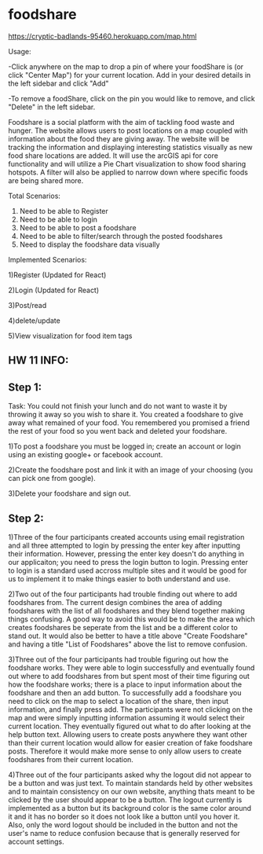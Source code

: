 # foodshare

https://cryptic-badlands-95460.herokuapp.com/map.html

Usage:

-Click anywhere on the map to drop a pin of where your foodShare is (or click 
"Center Map") for your current location. Add in your desired details in the left sidebar and click "Add"

-To remove a foodShare, click on the pin you would like to remove, and click "Delete" in the left sidebar.



Foodshare is a social platform with the aim of tackling food waste and hunger. The website allows users to post locations on a map coupled with information about the food they are giving away. The website will be tracking the information and displaying interesting statistics visually as new food share locations are added. It will use the arcGIS api for core functionality and will utilize a Pie Chart visualization to show food sharing hotspots. A filter will also be applied to narrow down where specific foods are being shared more.

Total Scenarios: 
1) Need to be able to Register
2) Need to be able to login
3) Need to be able to post a foodshare
4) Need to be able to filter/search through the posted foodshares
5) Need to display the foodshare data visually

Implemented Scenarios:

1)Register (Updated for React)

2)Login (Updated for React)

3)Post/read

4)delete/update

5)View visualization for food item tags





HW 11 INFO:
-------

Step 1:
-------

Task: You could not finish your lunch and do not want to waste it by throwing it away so you wish to share it. You created a foodshare to give away what remained of your food. You remembered you promised a friend the rest of your food so you went back and deleted your foodshare.

1)To post a foodshare you must be logged in; create an account or login using an existing google+ or facebook account. 

2)Create the foodshare post and link it with an image of your choosing (you can pick one from google).

3)Delete your foodshare and sign out.

Step 2:
-------

1)Three of the four participants created accounts using email registration and all three attempted to login by pressing the enter key after inputting their information. However, pressing the enter key doesn't do anything in our applicaiton; you need to press the login button to login. Pressing enter to login is a standard used accross multiple sites and it would be good for us to implement it to make things easier to both understand and use.

2)Two out of the four participants had trouble finding out where to add foodshares from. The current design combines the area of adding foodshares with the list of all foodshares and they blend together making things confusing. A good way to avoid this would be to make the area which creates foodshares be seperate from the list and be a different color to stand out. It would also be better to have a title above "Create Foodshare" and having a title "List of Foodshares" above the list to remove confusion.

3)Three out of the four participants had trouble figuring out how the foodshare works. They were able to login successfully and eventually found out where to add foodshares from but spent most of their time figuring out how the foodshare works; there is a place to input information about the foodshare and then an add button. To successfully add a foodshare you need to click on the map to select a location of the share, then input information, and finally press add. The participants were not clicking on the map and were simply inputting information assuming it would select their current location. They eventually figured out what to do after looking at the help button text. Allowing users to create posts anywhere they want other than their current location would allow for easier creation of fake foodshare posts. Therefore it would make more sense to only allow users to create foodshares from their current location.

4)Three out of the four participants asked why the logout did not appear to be a button and was just text. To maintain standards held by other websites and to maintain consistency on our own website, anything thats meant to be clicked by the user should appear to be a button. The logout currently is implemented as a button but its background color is the same color around it and it has no border so it does not look like a button until you hover it. Also, only the word logout should be included in the button and not the user's name to reduce confusion because that is generally reserved for account settings.
